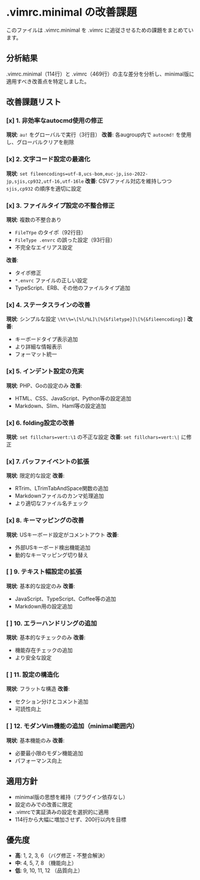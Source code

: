 # .vimrc.minimal の改善課題

このファイルは .vimrc.minimal を .vimrc に追従させるための課題をまとめています。

## 分析結果

.vimrc.minimal（114行）と .vimrc（469行）の主な差分を分析し、minimal版に適用すべき改善点を特定しました。

## 改善課題リスト

### [x] 1. 非効率なautocmd使用の修正
**現状**: `au!` をグローバルで実行（3行目）
**改善**: 各augroup内で `autocmd!` を使用し、グローバルクリアを削除

### [x] 2. 文字コード設定の最適化
**現状**: `set fileencodings=utf-8,ucs-bom,euc-jp,iso-2022-jp,sjis,cp932,utf-16,utf-16le`
**改善**: CSVファイル対応を維持しつつ `sjis,cp932` の順序を適切に設定

### [x] 3. ファイルタイプ設定の不整合修正
**現状**: 複数の不整合あり
- `FileTYpe` のタイポ（92行目）
- `FileType .envrc` の誤った設定（93行目）
- 不完全なエイリアス設定

**改善**: 
- タイポ修正
- `*.envrc` ファイルの正しい設定
- TypeScript、ERB、その他のファイルタイプ追加

### [x] 4. ステータスラインの改善
**現状**: シンプルな設定 `\%t\%=\[%l/%L]\[%{&filetype}]\[%{&fileencoding}]`
**改善**: 
- キーボードタイプ表示追加
- より詳細な情報表示
- フォーマット統一

### [x] 5. インデント設定の充実
**現状**: PHP、Goの設定のみ
**改善**: 
- HTML、CSS、JavaScript、Python等の設定追加
- Markdown、Slim、Haml等の設定追加

### [x] 6. folding設定の改善
**現状**: `set fillchars=vert:\1` の不正な設定
**改善**: `set fillchars=vert:\|` に修正

### [x] 7. バッファイベントの拡張
**現状**: 限定的な設定
**改善**: 
- RTrim、LTrimTabAndSpace関数の追加
- Markdownファイルのカンマ処理追加
- より適切なファイル名チェック

### [x] 8. キーマッピングの改善
**現状**: USキーボード設定がコメントアウト
**改善**: 
- 外部USキーボード検出機能追加
- 動的なキーマッピング切り替え

### [ ] 9. テキスト幅設定の拡張
**現状**: 基本的な設定のみ
**改善**: 
- JavaScript、TypeScript、Coffee等の追加
- Markdown用の設定追加

### [ ] 10. エラーハンドリングの追加
**現状**: 基本的なチェックのみ
**改善**: 
- 機能存在チェックの追加
- より安全な設定

### [ ] 11. 設定の構造化
**現状**: フラットな構造
**改善**: 
- セクション分けとコメント追加
- 可読性向上

### [ ] 12. モダンVim機能の追加（minimal範囲内）
**現状**: 基本機能のみ
**改善**: 
- 必要最小限のモダン機能追加
- パフォーマンス向上

## 適用方針

- minimal版の思想を維持（プラグイン依存なし）
- 設定のみでの改善に限定
- .vimrcで実証済みの設定を選択的に適用
- 114行から大幅に増加させず、200行以内を目標

## 優先度

- **高**: 1, 2, 3, 6 （バグ修正・不整合解決）
- **中**: 4, 5, 7, 8 （機能向上）
- **低**: 9, 10, 11, 12 （品質向上）